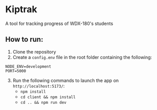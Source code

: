 # Kiptrak

A tool for tracking progress of WDX-180's students

## How to run:

1. Clone the repository
2. Create a `config.env` file in the root folder containing the following:

```env
NODE_ENV=development
PORT=5000
```

3. Run the following commands to launch the app on `http://localhost:5173/`:
   - `npm install`
   - `cd client && npm install`
   - `cd .. && npm run dev`
